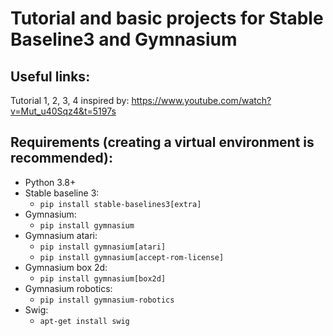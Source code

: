 # Tutorial and basic projects for Stable Baseline3 and Gymnasium

## Useful links:
Tutorial 1, 2, 3, 4 inspired by:
https://www.youtube.com/watch?v=Mut_u40Sqz4&t=5197s 

## Requirements (creating a virtual environment is recommended):
- Python 3.8+
- Stable baseline 3:
     - `pip install stable-baselines3[extra]`
- Gymnasium: 
     - `pip install gymnasium`
- Gymnasium atari:
     - `pip install gymnasium[atari]`
     - `pip install gymnasium[accept-rom-license]`
- Gymnasium box 2d:
     - `pip install gymnasium[box2d]`
- Gymnasium robotics:
     - `pip install gymnasium-robotics`
- Swig:
     - `apt-get install swig`

